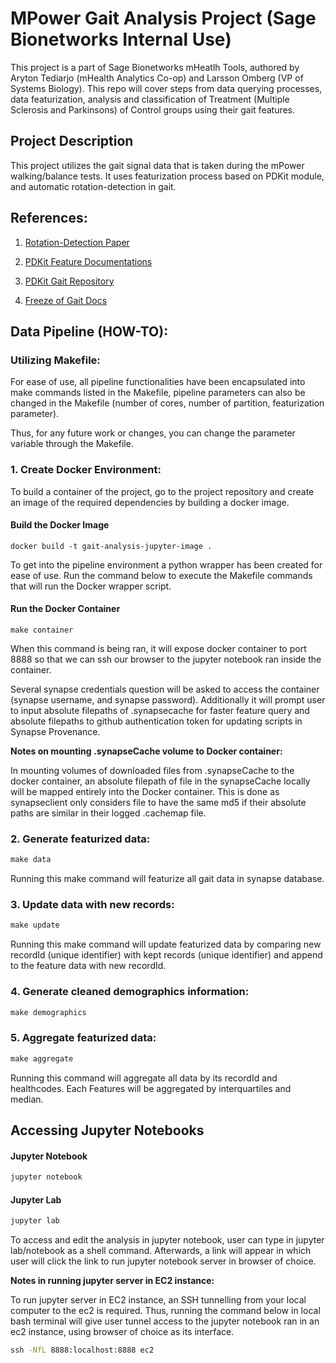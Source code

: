 # MPower Gait Analysis Project (Sage Bionetworks Internal Use)

This project is a part of Sage Bionetworks mHeatlh Tools, authored by Aryton Tediarjo (mHealth Analytics Co-op) and Larsson Omberg (VP of Systems Biology). This repo will cover steps from data querying processes, data featurization, analysis and classification of Treatment (Multiple Sclerosis and Parkinsons) of Control groups using their gait features. 


## Project Description

This project utilizes the gait signal data that is taken during the mPower walking/balance tests. It uses featurization process based on PDKit module, and automatic rotation-detection in gait. 


## References:
1. [Rotation-Detection Paper](https://www.ncbi.nlm.nih.gov/pmc/articles/PMC5811655/)

2. [PDKit Feature Documentations](https://pdkit.readthedocs.io/_/downloads/en/latest/pdf/)

3. [PDKit Gait Repository](https://github.com/pdkit/pdkit/blob/79d6127454f22f7ea352a2540c5b8364b21356e9/pdkit/gait_processor.py)

4. [Freeze of Gait Docs](https://ieeexplore.ieee.org/document/5325884)


## Data Pipeline (HOW-TO):


### Utilizing Makefile:

For ease of use, all pipeline functionalities have been encapsulated into make commands listed in the Makefile, pipeline parameters can also be changed in the Makefile (number of cores, number of partition, featurization parameter). 

Thus, for any future work or changes, you can change the parameter variable through the Makefile.


### 1. Create Docker Environment:

To build a container of the project, go to the project repository and create an image of the required dependencies by building a docker image. 

#### Build the Docker Image
``` 
docker build -t gait-analysis-jupyter-image .
```

To get into the pipeline environment a python wrapper has been created for ease of use. Run the command below to execute the Makefile commands that will run the Docker wrapper script.

#### Run the Docker Container
```
make container 
```

When this command is being ran, it will expose docker container to port 8888 so that we can ssh our browser to the jupyter notebook ran inside the container. 

Several synapse credentials question will be asked to access the container (synapse username, and synapse password). Additionally it will prompt user to input absolute filepaths of .synapsecache for faster feature query and absolute filepaths to github authentication token for updating scripts in Synapse Provenance. 


**Notes on mounting .synapseCache volume to Docker container:**

In mounting volumes of downloaded files from .synapseCache to the docker container, an absolute filepath of file in the synapseCache locally will be mapped entirely into the Docker container. This is done as synapseclient only considers file to have the same md5 if their absolute paths are similar in their logged .cachemap file.


### 2. Generate featurized data:

```bat
make data
```

Running this make command will featurize all gait data in synapse database.


### 3. Update data with new records:
```bat
make update
```

Running this make command will update featurized data by comparing new recordId (unique identifier) with kept records (unique identifier) and append to the feature data with  new recordId.


### 4. Generate cleaned demographics information:
```bat
make demographics
```

### 5. Aggregate featurized data:

```bat
make aggregate
```
Running this command will aggregate all data by its recordId and healthcodes. 
Each Features will be aggregated by interquartiles and median.


## Accessing Jupyter Notebooks
 
#### Jupyter Notebook
```bat
jupyter notebook
```

#### Jupyter Lab
```bat
jupyter lab
```

To access and edit the analysis in jupyter notebook, user can type in jupyter lab/notebook as a shell command. Afterwards, a link will appear in which user will click the link to run jupyter notebook server in browser of choice.


**Notes in running jupyter server in EC2 instance:**

To run jupyter server in EC2 instance, an SSH tunnelling from your local computer to the ec2 is required. Thus, running the command below in local bash terminal will give user tunnel access to the jupyter notebook ran in an ec2 instance, using browser of choice as its interface. 

```bat
ssh -NfL 8888:localhost:8888 ec2
```
